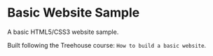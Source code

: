 # Basic Website Sample
A basic HTML5/CSS3 website sample.

Built following the Treehouse course: `How to build a basic website`.
